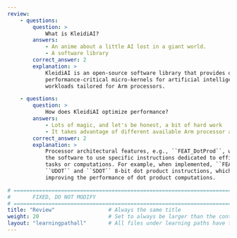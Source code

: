 ```yaml
---
review:
    - questions:
        question: >
            What is KleidiAI?
        answers:
            - An anime about a little AI lost in a giant world.
            - A software library
        correct_answer: 2
        explanation: >
            KleidiAI is an open-source software library that provides optimized
            performance-critical micro-kernels for artificial intelligence (AI)
            workloads tailored for Arm processors.

    - questions:
        question: >
            How does KleidiAI optimize performance?
        answers:
            - Lots of magic, and let's be honest, a bit of hard work
            - It takes advantage of different available Arm processor architectural features.
        correct_answer: 2
        explanation: >
            Processor architectural features, e.g., ``FEAT_DotProd``, when implemented, enable
            the software to use specific instructions dedicated to efficiently performing some
            tasks or computations. For example, when implemented, ``FEAT_DotProd`` adds the
            ``UDOT`` and ``SDOT`` 8-bit dot product instructions, which are critical for
            improving the performance of dot product computations.

# ================================================================================
#       FIXED, DO NOT MODIFY
# ================================================================================
title: "Review"                 # Always the same title
weight: 20                      # Set to always be larger than the content in this path
layout: "learningpathall"       # All files under learning paths have this same wrapper
---
```

